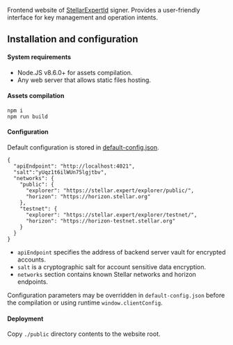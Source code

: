 Frontend website of [StellarExpertId](../README.MD) signer. Provides a user-friendly interface for key management and operation intents.

## Installation and configuration

#### System requirements

- Node.JS v8.6.0+ for assets compilation. 
- Any web server that allows static files hosting.

#### Assets compilation

```
npm i
npm run build
```

#### Configuration

Default configuration is stored in [default-config.json](./default-config.json).

```
{
  "apiEndpoint": "http://localhost:4021",
  "salt":"yUqz1t6ilWUn75lgjtbv",
  "networks": {
    "public": {
      "explorer": "https://stellar.expert/explorer/public/",
      "horizon": "https://horizon.stellar.org"
    },
    "testnet": {
      "explorer": "https://stellar.expert/explorer/testnet/",
      "horizon": "https://horizon-testnet.stellar.org"
    }
  }
}
```

- `apiEndpoint` specifies the address of backend server vault for encrypted accounts.
- `salt` is a cryptographic salt for account sensitive data encryption.
- `networks` section contains known Stellar networks and horizon endpoints.

Configuration parameters may be overridden in `default-config.json` before the compilation or using runtime `window.clientConfig`.  

#### Deployment

Copy `./public` directory contents to the website root. 

